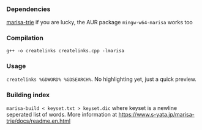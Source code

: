 


### Dependencies
[marisa-trie](https://github.com/s-yata/marisa-trie) if you are lucky, the AUR package `mingw-w64-marisa` works too

### Compilation
`g++ -o createlinks createlinks.cpp -lmarisa`

### Usage
`createlinks %GDWORD% %GDSEARCH%`. No highlighting yet, just a quick preview.

### Building index
`marisa-build < keyset.txt > keyset.dic` where keyset is a newline seperated list of words. More information at https://www.s-yata.jp/marisa-trie/docs/readme.en.html
